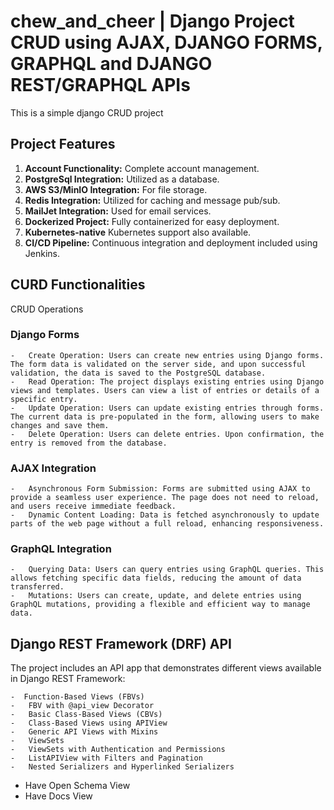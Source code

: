 # chew_and_cheer | Django Project CRUD using AJAX, DJANGO FORMS, GRAPHQL and DJANGO REST/GRAPHQL APIs

This is a simple django CRUD project

## Project Features

1. **Account Functionality:** Complete account management.
2. **PostgreSql Integration:** Utilized as a database.
3. **AWS S3/MinIO Integration:** For file storage.
4. **Redis Integration:** Utilized for caching and message pub/sub.
5. **MailJet Integration:** Used for email services.
6. **Dockerized Project:** Fully containerized for easy deployment.
7. **Kubernetes-native** Kubernetes support also available.
8. **CI/CD Pipeline:** Continuous integration and deployment included using Jenkins.

## CURD Functionalities

CRUD Operations

### Django Forms

	-	Create Operation: Users can create new entries using Django forms. The form data is validated on the server side, and upon successful validation, the data is saved to the PostgreSQL database.
	-	Read Operation: The project displays existing entries using Django views and templates. Users can view a list of entries or details of a specific entry.
	-	Update Operation: Users can update existing entries through forms. The current data is pre-populated in the form, allowing users to make changes and save them.
	-	Delete Operation: Users can delete entries. Upon confirmation, the entry is removed from the database.

### AJAX Integration

	-	Asynchronous Form Submission: Forms are submitted using AJAX to provide a seamless user experience. The page does not need to reload, and users receive immediate feedback.
	-	Dynamic Content Loading: Data is fetched asynchronously to update parts of the web page without a full reload, enhancing responsiveness.

### GraphQL Integration

	-	Querying Data: Users can query entries using GraphQL queries. This allows fetching specific data fields, reducing the amount of data transferred.
	-	Mutations: Users can create, update, and delete entries using GraphQL mutations, providing a flexible and efficient way to manage data.

## Django REST Framework (DRF) API

The project includes an API app that demonstrates different views available in Django REST Framework:

	-  Function-Based Views (FBVs)
	-	FBV with @api_view Decorator
	-	Basic Class-Based Views (CBVs)
	-	Class-Based Views using APIView
	-	Generic API Views with Mixins
	-	ViewSets
	-	ViewSets with Authentication and Permissions
	-	ListAPIView with Filters and Pagination
	-	Nested Serializers and Hyperlinked Serializers
   -  Have Open Schema View
   -  Have Docs View 